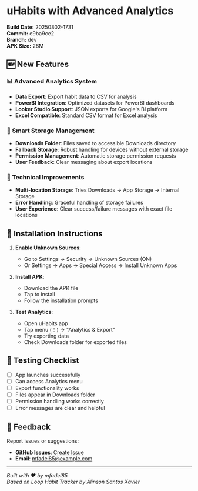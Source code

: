 # uHabits with Advanced Analytics

**Build Date:** 20250802-1731  
**Commit:** e9ba9ce2  
**Branch:** dev  
**APK Size:** 28M

## 🆕 New Features

### 📊 Advanced Analytics System
- **Data Export**: Export habit data to CSV for analysis
- **PowerBI Integration**: Optimized datasets for PowerBI dashboards
- **Looker Studio Support**: JSON exports for Google's BI platform
- **Excel Compatible**: Standard CSV format for Excel analysis

### 📁 Smart Storage Management
- **Downloads Folder**: Files saved to accessible Downloads directory
- **Fallback Storage**: Robust handling for devices without external storage
- **Permission Management**: Automatic storage permission requests
- **User Feedback**: Clear messaging about export locations

### 🔧 Technical Improvements
- **Multi-location Storage**: Tries Downloads → App Storage → Internal Storage
- **Error Handling**: Graceful handling of storage failures
- **User Experience**: Clear success/failure messages with exact file locations

## 📱 Installation Instructions

1. **Enable Unknown Sources**: 
   - Go to Settings → Security → Unknown Sources (ON)
   - Or Settings → Apps → Special Access → Install Unknown Apps

2. **Install APK**:
   - Download the APK file
   - Tap to install
   - Follow the installation prompts

3. **Test Analytics**:
   - Open uHabits app
   - Tap menu (⋮) → "Analytics & Export"
   - Try exporting data
   - Check Downloads folder for exported files

## 🧪 Testing Checklist

- [ ] App launches successfully
- [ ] Can access Analytics menu
- [ ] Export functionality works
- [ ] Files appear in Downloads folder
- [ ] Permission handling works correctly
- [ ] Error messages are clear and helpful

## 📧 Feedback

Report issues or suggestions:
- **GitHub Issues**: [Create Issue](https://github.com/mfadel85/uhabits/issues)
- **Email**: mfadel85@example.com

---
*Built with ❤️ by mfadel85*  
*Based on Loop Habit Tracker by Álinson Santos Xavier*

